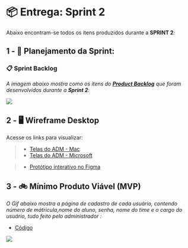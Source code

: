 # 📦 Entrega: __Sprint 2__

Abaixo encontram-se todos os itens produzidos durante a __SPRINT 2__: 

## 1 - 📅 Planejamento da Sprint:



### 📋 Sprint Backlog

*A imagem abaixo mostra como os itens do [__Product Backlog__](https://github.com/laroyprado/Projeto-API-Equipe-First/blob/main/Documentacao/Backlog_(API_1_Semestre_Banco_De_Dados).pdf) que foram desenvolvidos durante a __Sprint 2__:*

![](https://github.com/laroyprado/Projeto-API-Equipe-First/blob/Sprint-2/Documenta%C3%A7%C3%A3o/Backlog%20sprint%202.jpeg)


## 2 - 🖥️ Wireframe Desktop

Acesse os links para visualizar:


> * [Telas do ADM - Mac](https://github.com/laroyprado/Projeto-API-Equipe-First/tree/Sprint-2/Telas%20ADM%20-%20Mac)
> * [Telas do ADM - Microsoft](https://github.com/laroyprado/Projeto-API-Equipe-First/tree/Sprint-2/Telas%20ADM%20-%20Microsoft)


> * [Protótipo interativo no Figma](https://www.figma.com/file/2JpDTLguDtheecLGFKWxwX/Projeto-First---Telas?node-id=0%3A1)

 
## 3 - 🚲 Mínimo Produto Viável (MVP)

*O Gif abaixo mostra a página de cadastro de cada usuário, contendo número de mátricula,nome do aluno, senha, nome do time e o cargo do usuário, tudo feito pelo administrador :*

* [Código](https://github.com/laroyprado/Projeto-API-Equipe-First/blob/main/Avaliador%20360%C2%BA%20-%20PBLTeX/main.py)

![](https://github.com/laroyprado/Projeto-API-Equipe-First/blob/Sprint-2/Minimum%20Viable%20Product/gif_tela_login.gif)
